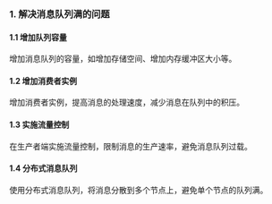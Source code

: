 ### 1. 解决消息队列满的问题
#### 1.1 增加队列容量
增加消息队列的容量，如增加存储空间、增加内存缓冲区大小等。
#### 1.2 增加消费者实例
增加消费者实例，提高消息的处理速度，减少消息在队列中的积压。
#### 1.3 实施流量控制
在生产者端实施流量控制，限制消息的生产速率，避免消息队列过载。
#### 1.4 分布式消息队列
使用分布式消息队列，将消息分散到多个节点上，避免单个节点的队列满。

